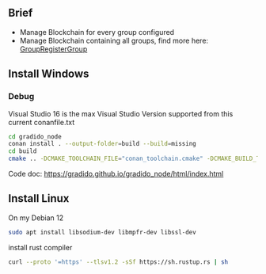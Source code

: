 
## Brief
- Manage Blockchain for every group configured
- Manage Blockchain containing all groups, find more here: [GroupRegisterGroup](https://gradido.github.io/gradido_node/classcontroller_1_1_group_register_group.html)

## Install Windows

### Debug
Visual Studio 16 is the max Visual Studio Version supported from this current conanfile.txt
```bash
cd gradido_node
conan install . --output-folder=build --build=missing
cd build
cmake .. -DCMAKE_TOOLCHAIN_FILE="conan_toolchain.cmake" -DCMAKE_BUILD_TYPE=Release
```

Code doc: https://gradido.github.io/gradido_node/html/index.html

## Install Linux
On my Debian 12
```bash 
sudo apt install libsodium-dev libmpfr-dev libssl-dev
``` 
install rust compiler
```bash
curl --proto '=https' --tlsv1.2 -sSf https://sh.rustup.rs | sh
```
